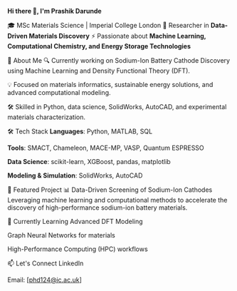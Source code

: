 **Hi there 👋, I'm Prashik Darunde**

🎓 MSc Materials Science | Imperial College London
🔬 Researcher in **Data-Driven Materials Discovery**
⚡ Passionate about **Machine Learning, Computational Chemistry, and Energy Storage Technologies**


🚀 About Me
🔍 Currently working on Sodium-Ion Battery Cathode Discovery using Machine Learning and Density Functional Theory (DFT).

💡 Focused on materials informatics, sustainable energy solutions, and advanced computational modeling.

🛠️ Skilled in Python, data science, SolidWorks, AutoCAD, and experimental materials characterization.

🛠️ Tech Stack
**Languages**: Python, MATLAB, SQL

**Tools**: SMACT, Chameleon, MACE-MP, VASP, Quantum ESPRESSO

**Data Science**: scikit-learn, XGBoost, pandas, matplotlib

**Modeling & Simulation**: SolidWorks, AutoCAD

📂 Featured Project
📊 Data-Driven Screening of Sodium-Ion Cathodes
Leveraging machine learning and computational methods to accelerate the discovery of high-performance sodium-ion battery materials.


🌱 Currently Learning
Advanced DFT Modeling

Graph Neural Networks for materials

High-Performance Computing (HPC) workflows

📫 Let's Connect
LinkedIn

Email: [phd124@ic.ac.uk]
